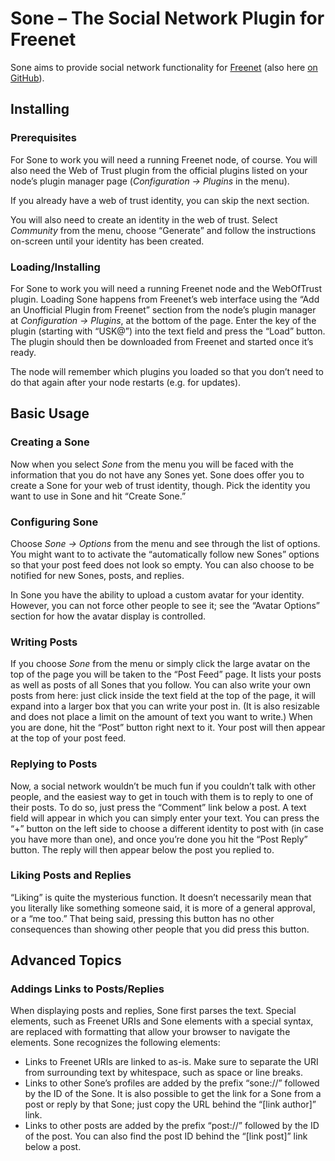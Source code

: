# Sone – The Social Network Plugin for Freenet

Sone aims to provide social network functionality for [Freenet](https://freenetproject.org/) (also here [on GitHub](https://github.com/freenet/)).

## Installing

### Prerequisites

For Sone to work you will need a running Freenet node, of course. You will also need the Web of Trust plugin from the official plugins listed on your node’s plugin manager page (*Configuration → Plugins* in the menu).

If you already have a web of trust identity, you can skip the next section.

You will also need to create an identity in the web of trust. Select *Community* from the menu, choose “Generate” and follow the instructions on-screen until your identity has been created.

### Loading/Installing

For Sone to work you will need a running Freenet node and the WebOfTrust plugin. Loading Sone happens from Freenet’s web interface using the “Add an Unofficial Plugin from Freenet” section from the node’s plugin manager at *Configuration → Plugins*, at the bottom of the page. Enter the key of the plugin (starting with “USK@”) into the text field and press the “Load” button. The plugin should then be downloaded from Freenet and started once it’s ready.

The node will remember which plugins you loaded so that you don’t need to do that again after your node restarts (e.g. for updates).

## Basic Usage

### Creating a Sone

Now when you select *Sone* from the menu you will be faced with the information that you do not have any Sones yet. Sone does offer you to create a Sone for your web of trust identity, though. Pick the identity you want to use in Sone and hit “Create Sone.”

### Configuring Sone

Choose *Sone → Options* from the menu and see through the list of options. You might want to to activate the “automatically follow new Sones” options so that your post feed does not look so empty. You can also choose to be notified for new Sones, posts, and replies.

In Sone you have the ability to upload a custom avatar for your identity. However, you can not force other people to see it; see the “Avatar Options” section for how the avatar display is controlled.

### Writing Posts

If you choose *Sone* from the menu or simply click the large avatar on the top of the page you will be taken to the “Post Feed” page. It lists your posts as well as posts of all Sones that you follow. You can also write your own posts from here: just click inside the text field at the top of the page, it will expand into a larger box that you can write your post in. (It is also resizable and does not place a limit on the amount of text you want to write.) When you are done, hit the “Post” button right next to it. Your post will then appear at the top of your post feed.

### Replying to Posts

Now, a social network wouldn’t be much fun if you couldn’t talk with other people, and the easiest way to get in touch with them is to reply to one of their posts. To do so, just press the “Comment” link below a post. A text field will appear in which you can simply enter your text. You can press the “+” button on the left side to choose a different identity to post with (in case you have more than one), and once you’re done you hit the “Post Reply” button. The reply will then appear below the post you replied to.

### Liking Posts and Replies

“Liking” is quite the mysterious function. It doesn’t necessarily mean that you literally like something someone said, it is more of a general approval, or a “me too.” That being said, pressing this button has no other consequences than showing other people that you did press this button.

## Advanced Topics

### Addings Links to Posts/Replies

When displaying posts and replies, Sone first parses the text. Special elements, such as Freenet URIs and Sone elements with a special syntax, are replaced with formatting that allow your browser to navigate the elements. Sone recognizes the following elements:

* Links to Freenet URIs are linked to as-is. Make sure to separate the URI from surrounding text by whitespace, such as space or line breaks.
* Links to other Sone’s profiles are added by the prefix “sone://” followed by the ID of the Sone. It is also possible to get the link for a Sone from a post or reply by that Sone; just copy the URL behind the “[link author]” link.
* Links to other posts are added by the prefix “post://” followed by the ID of the post. You can also find the post ID behind the “[link post]” link below a post.
